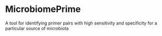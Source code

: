 # MicrobiomePrime
A tool for identifying primer pairs with high sensitivity and specificity for a particular source of microbiota
